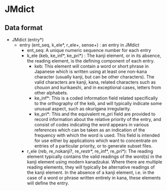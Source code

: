 # JMdict

## Data format

- JMdict (entry*)
    - entry (ent_seq, k_ele*, r_ele+, sense+) : an entry in JMdict
        - ent_seq: A unique numeric sequence number for each entry
        - k_ele (keb, ke_inf*, ke_pri*) : The kanji element, or in its absence, the reading element, is 
	the defining component of each entry.
            - keb: This element will contain a word or short phrase in Japanese which is written using at least one non-kana character (usually kanji, but can be other characters). The valid characters are kanji, kana, related characters such as chouon and kurikaeshi, and in exceptional cases, letters from other alphabets. 
            - ke_inf*: This is a coded information field related specifically to the orthography of the keb, and will typically indicate some unusual aspect, such as okurigana irregularity.
            - ke_pri*: This and the equivalent re_pri field are provided to record information about the relative priority of the entry,  and consist of codes indicating the word appears in various references which can be taken as an indication of the frequency with which the word is used. This field is intended for use either by applications which  want to concentrate on entries of  a particular priority, or to  generate subset files. 
        - r_ele (reb, re_nokanji?, re_restr*, re_inf*, re_pri*): The reading element typically contains the valid readings of the word(s) in the kanji element using modern kanadzukai. Where there are multiple reading elements, they will typically be alternative readings of the kanji element. In the absence of a  kanji element, i.e. in the case of a word or phrase written entirely in kana, these elements will define the entry.